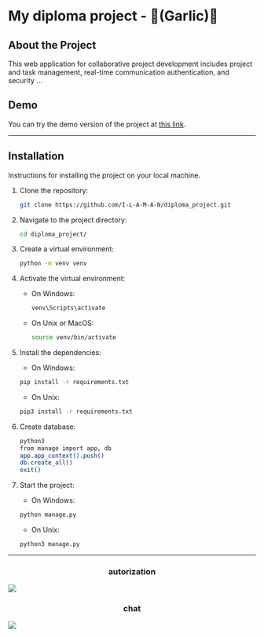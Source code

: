 # My diploma project - 🧄(Garlic)🧄

## About the Project

   This web application for collaborative project development includes project and task management, real-time communication authentication, and security ...

## Demo

You can try the demo version of the project at [this link](https://ilaman.pythonanywhere.com/).

<hr>

## Installation

Instructions for installing the project on your local machine.

1. Clone the repository:
    ```bash
    git clone https://github.com/I-L-A-M-A-N/diploma_project.git
    ```
2. Navigate to the project directory:
    ```bash
    cd diploma_project/
    ```
3. Create a virtual environment:
    ```bash
    python -m venv venv
    ```
4. Activate the virtual environment:

    - On Windows:
        ```bash
        venv\Scripts\activate
        ```
    - On Unix or MacOS:
        ```bash
        source venv/bin/activate
        ```
5. Install the dependencies:
    - On Windows:
    ```bash
    pip install -r requirements.txt
    ```
    - On Unix:
    ```bash
    pip3 install -r requirements.txt
    ```
6. Create database:
   ```bash
   python3
   from manage import app, db
   app.app_context().push()
   db.create_all()
   exit()
   ```
7. Start the project:
    - On Windows:
    ```bash
    python manage.py
    ```
    - On Unix:
    ```bash
    python3 manage.py
    ```
<hr>
<h3 align='center'>autorization</h3>
<img src='static/gif/example1.gif'>
<h3 align='center'>chat</h3>
<img src='static/gif/example2.gif'>
